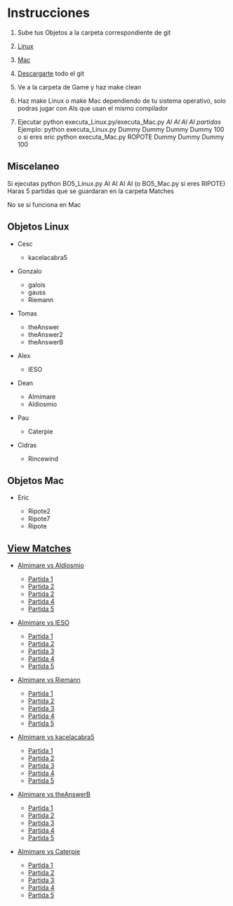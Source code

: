 # Instrucciones

1. Sube tus Objetos a la carpeta correspondiente de git

  1. [Linux](https://github.com/deanamic/DOMINATOR/tree/master/Objects/Linux)
  2. [Mac](https://github.com/deanamic/DOMINATOR/tree/master/Objects/Mac)  


2. [Descargarte](https://github.com/deanamic/DOMINATOR/archive/master.zip) todo el git

3. Ve a la carpeta de Game y haz make clean
4. Haz make Linux o make Mac dependiendo de tu sistema operativo, solo podras jugar con AIs que usan el mismo compilador  

5. Ejecutar python executa_Linux.py/executa_Mac.py _AI AI AI AI partidas_  
   Ejemplo: python executa_Linux.py Dummy Dummy Dummy Dummy 100  
   o si eres eric python executa_Mac.py ROPOTE Dummy Dummy Dummy 100

## Miscelaneo

Si ejecutas python BO5_Linux.py AI AI AI AI (o BO5_Mac.py si eres RIPOTE)  
Haras 5 partidas que se guardaran en la carpeta Matches

No se si funciona en Mac

## Objetos Linux

- Cesc

  - kacelacabra5

- Gonzalo

  - galois
  - gauss
  - Riemann

- Tomas

  - theAnswer
  - theAnswer2
  - theAnswerB

- Alex

  - IESO

- Dean

  - AImimare
  - AIdiosmio

- Pau
  - Caterpie  
  
- Cidras
  - Rincewind  


## Objetos Mac

- Eric

  - Ripote2
  - Ripote7
  - Ripote

## [View Matches](https://deanamic.github.io/DOMINATOR/viewer.html)

- [AImimare vs AIdiosmio](https://github.com/deanamic/DOMINATOR/tree/master/Game/Matches/Match%20AImimare%20vs%20AIdiosmio%20vs%20AImimare%20vs%20AIdiosmio%20%2004.12.2016%2017:50)

  - [Partida 1](https://deanamic.github.io/DOMINATOR/viewer.html?game=https://raw.githubusercontent.com/deanamic/DOMINATOR/master/Game/Matches/Match%20AImimare%20vs%20AIdiosmio%20vs%20AImimare%20vs%20AIdiosmio%20%2004.12.2016%2017%3A50/Match%20Number0.res?token=AQ_cjSzezFw9yYens4tPbeVPwh2Aawwqks5YTd77wA%3D%3D)  
  - [Partida 2](https://deanamic.github.io/DOMINATOR/viewer.html?game=https://raw.githubusercontent.com/deanamic/DOMINATOR/master/Game/Matches/Match%20AImimare%20vs%20AIdiosmio%20vs%20AImimare%20vs%20AIdiosmio%20%2004.12.2016%2017%3A50/Match%20Number1.res?token=AQ_cjfdMEeaWm8AGTtXnu9v1Vtplw7Hyks5YTd9BwA%3D%3D)
  - [Partida 2](https://deanamic.github.io/DOMINATOR/viewer.html?game=https://raw.githubusercontent.com/deanamic/DOMINATOR/master/Game/Matches/Match%20AImimare%20vs%20AIdiosmio%20vs%20AImimare%20vs%20AIdiosmio%20%2004.12.2016%2017%3A50/Match%20Number2.res?token=AQ_cjd2t8_e2Pq1MPCtpwq7E--Cfsh8Fks5YTd9FwA%3D%3D)
  - [Partida 4](https://deanamic.github.io/DOMINATOR/viewer.html?game=https://raw.githubusercontent.com/deanamic/DOMINATOR/master/Game/Matches/Match%20AImimare%20vs%20AIdiosmio%20vs%20AImimare%20vs%20AIdiosmio%20%2004.12.2016%2017%3A50/Match%20Number3.res?token=AQ_cjdbZhW_g8NAiETNDJOpO1w5h5m4zks5YTd9IwA%3D%3D)  
  - [Partida 5](https://deanamic.github.io/DOMINATOR/viewer.html?game=https://raw.githubusercontent.com/deanamic/DOMINATOR/master/Game/Matches/Match%20AImimare%20vs%20AIdiosmio%20vs%20AImimare%20vs%20AIdiosmio%20%2004.12.2016%2017%3A50/Match%20Number4.res?token=AQ_cjX4DvFhHArrr7N94za77vVpWInNXks5YTd9KwA%3D%3D)  


- [AImimare vs IESO](https://github.com/deanamic/DOMINATOR/tree/master/Game/Matches/Match%20AImimare%20vs%20Galois%20vs%20theAnswer%20vs%20IESO%20%2004.12.2016%2017:12)

  - [Partida 1](https://deanamic.github.io/DOMINATOR/viewer.html?game=https://raw.githubusercontent.com/deanamic/DOMINATOR/master/Game/Matches/Match%20AImimare%20vs%20IESO%20vs%20AImimare%20vs%20IESO%20%2004.12.2016%2017%3A48/Match%20Number0.res?token=AQ_cjfBhQGnikjU24qXNNDQ9PbQs4QlLks5YTeBbwA%3D%3D)  
  - [Partida 2](https://deanamic.github.io/DOMINATOR/viewer.html?game=https://raw.githubusercontent.com/deanamic/DOMINATOR/master/Game/Matches/Match%20AImimare%20vs%20IESO%20vs%20AImimare%20vs%20IESO%20%2004.12.2016%2017%3A48/Match%20Number1.res?token=AQ_cjUNChj1qpQ5SPxCz7IikAaQM8yAQks5YTeB4wA%3D%3D)  
  - [Partida 3](https://deanamic.github.io/DOMINATOR/viewer.html?game=https://raw.githubusercontent.com/deanamic/DOMINATOR/master/Game/Matches/Match%20AImimare%20vs%20IESO%20vs%20AImimare%20vs%20IESO%20%2004.12.2016%2017%3A48/Match%20Number2.res?token=AQ_cjcookMTrHjsdiPyhitaLPbIUxaB8ks5YTeCEwA%3D%3D)  
  - [Partida 4](https://deanamic.github.io/DOMINATOR/viewer.html?game=https://raw.githubusercontent.com/deanamic/DOMINATOR/master/Game/Matches/Match%20AImimare%20vs%20IESO%20vs%20AImimare%20vs%20IESO%20%2004.12.2016%2017%3A48/Match%20Number3.res?token=AQ_cjTuNMjXOKnkG4LmqtEc52pTegScxks5YTeBqwA%3D%3D)  
  - [Partida 5](https://deanamic.github.io/DOMINATOR/viewer.html?game=https://raw.githubusercontent.com/deanamic/DOMINATOR/master/Game/Matches/Match%20AImimare%20vs%20IESO%20vs%20AImimare%20vs%20IESO%20%2004.12.2016%2017%3A48/Match%20Number4.res?token=AQ_cjVUsEpauJQAGckl-wna4Drw2CVsaks5YTeBpwA%3D%3D)  


- [AImimare vs Riemann](https://github.com/deanamic/DOMINATOR/tree/master/Game/Matches/Match%20AImimare%20vs%20Riemann%20vs%20AImimare%20vs%20Riemann%20%2004.12.2016%2017:42)

    - [Partida 1](https://deanamic.github.io/DOMINATOR/viewer.html?game=https://raw.githubusercontent.com/deanamic/DOMINATOR/master/Game/Matches/Match%20AImimare%20vs%20Riemann%20vs%20AImimare%20vs%20Riemann%20%2004.12.2016%2017%3A42/Match%20Number0.res?token=AQ_cjeVY4TRthNNOy0_9ysDpkI93jlu1ks5YTd_KwA%3D%3D)
    - [Partida 2](https://deanamic.github.io/DOMINATOR/viewer.html?game=https://raw.githubusercontent.com/deanamic/DOMINATOR/master/Game/Matches/Match%20AImimare%20vs%20Riemann%20vs%20AImimare%20vs%20Riemann%20%2004.12.2016%2017%3A42/Match%20Number1.res?token=AQ_cjUCIdY8eTTd_nMkHWott3IFbndcpks5YTd_MwA%3D%3D)  
    - [Partida 3](https://deanamic.github.io/DOMINATOR/viewer.html?game=https://raw.githubusercontent.com/deanamic/DOMINATOR/master/Game/Matches/Match%20AImimare%20vs%20Riemann%20vs%20AImimare%20vs%20Riemann%20%2004.12.2016%2017%3A42/Match%20Number2.res?token=AQ_cjeb8p6ggs3xZ8TChpixqYPviI3u2ks5YTd_NwA%3D%3D)  
    - [Partida 4](https://deanamic.github.io/DOMINATOR/viewer.html?game=https://raw.githubusercontent.com/deanamic/DOMINATOR/master/Game/Matches/Match%20AImimare%20vs%20Riemann%20vs%20AImimare%20vs%20Riemann%20%2004.12.2016%2017%3A42/Match%20Number3.res?token=AQ_cjfp-Nxizq0Bx8G1dNCx6ARYF42exks5YTd_PwA%3D%3D)  
    - [Partida 5](https://deanamic.github.io/DOMINATOR/viewer.html?game=https://raw.githubusercontent.com/deanamic/DOMINATOR/master/Game/Matches/Match%20AImimare%20vs%20Riemann%20vs%20AImimare%20vs%20Riemann%20%2004.12.2016%2017%3A42/Match%20Number4.res?token=AQ_cjStHCjZDyzhXMrPt8IAgygjeqo5Hks5YTd_QwA%3D%3D)  

- [AImimare vs kacelacabra5](https://github.com/deanamic/DOMINATOR/tree/master/Game/Matches/Match%20AImimare%20vs%20kacelacabra5%20vs%20AImimare%20vs%20kacelacabra5%20%2004.12.2016%2017:45)

    - [Partida 1](https://deanamic.github.io/DOMINATOR/viewer.html?game=https://raw.githubusercontent.com/deanamic/DOMINATOR/master/Game/Matches/Match%20AImimare%20vs%20kacelacabra5%20vs%20AImimare%20vs%20kacelacabra5%20%2004.12.2016%2017%3A45/Match%20Number0.res?token=AQ_cjQq_iFKoT8MVlGMnd-WXC9Gqbymfks5YTd__wA%3D%3D)  
    - [Partida 2](https://deanamic.github.io/DOMINATOR/viewer.html?game=https://raw.githubusercontent.com/deanamic/DOMINATOR/master/Game/Matches/Match%20AImimare%20vs%20kacelacabra5%20vs%20AImimare%20vs%20kacelacabra5%20%2004.12.2016%2017%3A45/Match%20Number1.res?token=AQ_cjWBb8RihmmewDuvY9WoGsntb0S04ks5YTd__wA%3D%3D)  
    - [Partida 3](https://deanamic.github.io/DOMINATOR/viewer.html?game=https://raw.githubusercontent.com/deanamic/DOMINATOR/master/Game/Matches/Match%20AImimare%20vs%20kacelacabra5%20vs%20AImimare%20vs%20kacelacabra5%20%2004.12.2016%2017%3A45/Match%20Number2.res?token=AQ_cjbXD7dk0gPqsIXO95CoP4elG50Odks5YTeAAwA%3D%3D)  
    - [Partida 4](https://deanamic.github.io/DOMINATOR/viewer.html?game=https://raw.githubusercontent.com/deanamic/DOMINATOR/master/Game/Matches/Match%20AImimare%20vs%20kacelacabra5%20vs%20AImimare%20vs%20kacelacabra5%20%2004.12.2016%2017%3A45/Match%20Number3.res?token=AQ_cjQ4J2ckjy1qRgiTw83pwLkJrgNuJks5YTeABwA%3D%3D)  
    - [Partida 5](https://deanamic.github.io/DOMINATOR/viewer.html?game=https://raw.githubusercontent.com/deanamic/DOMINATOR/master/Game/Matches/Match%20AImimare%20vs%20kacelacabra5%20vs%20AImimare%20vs%20kacelacabra5%20%2004.12.2016%2017%3A45/Match%20Number4.res?token=AQ_cjaNRIIrZWM9PTssma8yCpVuEI1gOks5YTeADwA%3D%3D)  

- [AImimare vs theAnswerB](https://github.com/deanamic/DOMINATOR/tree/master/Game/Matches/Match%20AImimare%20vs%20theAnswerB%20vs%20AImimare%20vs%20theAnswerB%20%2004.12.2016%2017:47)

    - [Partida 1](https://deanamic.github.io/DOMINATOR/viewer.html?game=https://raw.githubusercontent.com/deanamic/DOMINATOR/master/Game/Matches/Match%20AImimare%20vs%20theAnswerB%20vs%20AImimare%20vs%20theAnswerB%20%2004.12.2016%2017%3A47/Match%20Number0.res?token=AQ_cjTtJfx13kEYilpmak11gGCaOQ_Siks5YTeAswA%3D%3D)   
    - [Partida 2](https://deanamic.github.io/DOMINATOR/viewer.html?game=https://raw.githubusercontent.com/deanamic/DOMINATOR/master/Game/Matches/Match%20AImimare%20vs%20theAnswerB%20vs%20AImimare%20vs%20theAnswerB%20%2004.12.2016%2017%3A47/Match%20Number1.res?token=AQ_cjTNFb0MLAp9_lkYmvOzheFXqUyo0ks5YTeAuwA%3D%3D)  
    - [Partida 3](https://deanamic.github.io/DOMINATOR/viewer.html?game=https://raw.githubusercontent.com/deanamic/DOMINATOR/master/Game/Matches/Match%20AImimare%20vs%20theAnswerB%20vs%20AImimare%20vs%20theAnswerB%20%2004.12.2016%2017%3A47/Match%20Number2.res?token=AQ_cjVNoB_QQeApQry1u7aenD1L0uB9Aks5YTeAvwA%3D%3D)  
    - [Partida 4](https://deanamic.github.io/DOMINATOR/viewer.html?game=https://raw.githubusercontent.com/deanamic/DOMINATOR/master/Game/Matches/Match%20AImimare%20vs%20theAnswerB%20vs%20AImimare%20vs%20theAnswerB%20%2004.12.2016%2017%3A47/Match%20Number3.res?token=AQ_cjax5yNUbCTyHs-86fEfof2ylsmvyks5YTeAwwA%3D%3D)  
    - [Partida 5](https://deanamic.github.io/DOMINATOR/viewer.html?game=https://raw.githubusercontent.com/deanamic/DOMINATOR/master/Game/Matches/Match%20AImimare%20vs%20theAnswerB%20vs%20AImimare%20vs%20theAnswerB%20%2004.12.2016%2017%3A47/Match%20Number4.res?token=AQ_cjVegJEmZuP3Hl-GUnjShe1kVqo69ks5YTeAywA%3D%3D)

- [AImimare vs Caterpie](https://github.com/deanamic/DOMINATOR/tree/master/Game/Matches/Match%20AImimare%20vs%20Caterpie%20vs%20AImimare%20vs%20Caterpie%20%2004.12.2016%2023:45)  
    - [Partida 1](https://deanamic.github.io/DOMINATOR/viewer.html?game=https://raw.githubusercontent.com/deanamic/DOMINATOR/master/Game/Matches/Match%20AImimare%20vs%20Caterpie%20vs%20AImimare%20vs%20Caterpie%20%2004.12.2016%2023%3A45/Match%20Number0.res?token=AQ_cjWRKrkrjApyp6i5BdjIOrrU0aCTcks5YTd92wA%3D%3D)  
    - [Partida 2](https://deanamic.github.io/DOMINATOR/viewer.html?game=https://raw.githubusercontent.com/deanamic/DOMINATOR/master/Game/Matches/Match%20AImimare%20vs%20Caterpie%20vs%20AImimare%20vs%20Caterpie%20%2004.12.2016%2023%3A45/Match%20Number1.res?token=AQ_cjYqbLnYhUPVJhs4ZMD4NaxLl480-ks5YTd96wA%3D%3D)  
    - [Partida 3](https://deanamic.github.io/DOMINATOR/viewer.html?game=https://raw.githubusercontent.com/deanamic/DOMINATOR/master/Game/Matches/Match%20AImimare%20vs%20Caterpie%20vs%20AImimare%20vs%20Caterpie%20%2004.12.2016%2023%3A45/Match%20Number2.res?token=AQ_cjQe8d3wBqlQBXYNaf5v6B0PaNmw3ks5YTd97wA%3D%3D)  
    - [Partida 4](https://deanamic.github.io/DOMINATOR/viewer.html?game=https://raw.githubusercontent.com/deanamic/DOMINATOR/master/Game/Matches/Match%20AImimare%20vs%20Caterpie%20vs%20AImimare%20vs%20Caterpie%20%2004.12.2016%2023%3A45/Match%20Number3.res?token=AQ_cjVBj3s1UgsignaccOEpuwbgxaRa5ks5YTd98wA%3D%3D)  
    - [Partida 5](https://deanamic.github.io/DOMINATOR/viewer.html?game=https://raw.githubusercontent.com/deanamic/DOMINATOR/master/Game/Matches/Match%20AImimare%20vs%20Caterpie%20vs%20AImimare%20vs%20Caterpie%20%2004.12.2016%2023%3A45/Match%20Number4.res?token=AQ_cjYKYb0letpCcFKCFfVFPxiGmoboiks5YTd99wA%3D%3D)  
